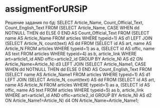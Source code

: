 # assigmentForURSiP

Решение задания по бд:
SELECT Article_Name, Count_Official_Text, Count_English_Text FROM
  (SELECT Article_Name, CASE
WHEN dd NOTNULL THEN dd ELSE 0 END  AS Count_Official_Text FROM
  (SELECT name AS Article_Name FROM articles WHERE typeid=1) AS d1
LEFT JOIN
  (SELECT Article_N,  count(text) AS dd FROM
  (SELECT id AS art, name AS Article_N FROM articles WHERE typeid=1) as a,
  (SELECT id AS offic, name AS text FROM articles WHERE typeid=4) as b,
  article_link WHERE art=article1_id AND offic=article2_id GROUP BY Article_N) AS d2
  ON Article_Name=Article_N) d3
LEFT JOIN
  (SELECT Article_Name1, CASE
WHEN dd NOTNULL THEN dd ELSE 0 END  AS Count_English_Text FROM
  (SELECT name AS Article_Name1 FROM articles WHERE typeid=1) AS d1
LEFT JOIN
  (SELECT Article_N,  count(text) AS dd FROM
  (SELECT id AS art, name AS Article_N FROM articles WHERE typeid=1) as a,
  (SELECT id AS offic, name AS text FROM articles WHERE typeid=5) as b,
  article_link WHERE art=article1_id AND offic=article2_id GROUP BY Article_N) AS d2
  ON Article_Name1=Article_N) d4
  ON Article_Name=Article_Name1;
